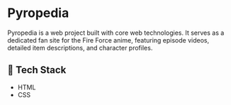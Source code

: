 # Pyropedia

Pyropedia is a web project built with core web technologies. It serves as a dedicated fan site for the Fire Force anime, featuring episode videos, detailed item descriptions, and character profiles.

## 🔧 Tech Stack

- HTML  
- CSS  
